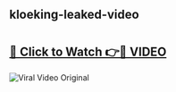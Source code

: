 ## kloeking-leaked-video 

# <h2><a href="http://freeplayer.one?title=kloeking-leaked-video&ref=21J">🔗 Click to Watch 👉🔴 VIDEO</a></h2>

<a href="http://freeplayer.one?title=kloeking-leaked-video&ref=21J" rel="nofollow" data-target="animated-image.originalLink"><img src="https://i.ibb.co.com/xMMVF88/686577567.gif" alt="Viral Video Original" style="max-width: 100%; display: inline-block;" data-target="animated-image.originalImage"></a>


